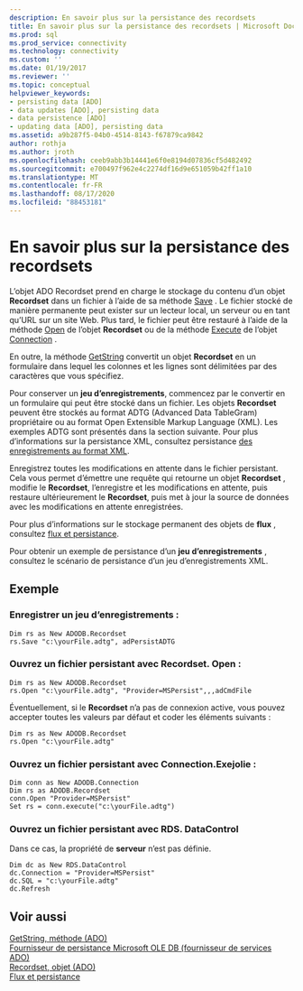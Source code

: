 ```yaml
---
description: En savoir plus sur la persistance des recordsets
title: En savoir plus sur la persistance des recordsets | Microsoft Docs
ms.prod: sql
ms.prod_service: connectivity
ms.technology: connectivity
ms.custom: ''
ms.date: 01/19/2017
ms.reviewer: ''
ms.topic: conceptual
helpviewer_keywords:
- persisting data [ADO]
- data updates [ADO], persisting data
- data persistence [ADO]
- updating data [ADO], persisting data
ms.assetid: a9b287f5-04b0-4514-8143-f67879ca9842
author: rothja
ms.author: jroth
ms.openlocfilehash: ceeb9abb3b14441e6f0e8194d07836cf5d482492
ms.sourcegitcommit: e700497f962e4c2274df16d9e651059b42ff1a10
ms.translationtype: MT
ms.contentlocale: fr-FR
ms.lasthandoff: 08/17/2020
ms.locfileid: "88453181"
---
```

# <a name="more-about-recordset-persistence"></a>En savoir plus sur la persistance des recordsets
L’objet ADO Recordset prend en charge le stockage du contenu d’un objet **Recordset** dans un fichier à l’aide de sa méthode [Save](../../../ado/reference/ado-api/save-method.md) . Le fichier stocké de manière permanente peut exister sur un lecteur local, un serveur ou en tant qu’URL sur un site Web. Plus tard, le fichier peut être restauré à l’aide de la méthode [Open](../../../ado/reference/ado-api/open-method-ado-recordset.md) de l’objet **Recordset** ou de la méthode [Execute](../../../ado/reference/ado-api/execute-method-ado-connection.md) de l’objet [Connection](../../../ado/reference/ado-api/connection-object-ado.md) .  
  
 En outre, la méthode [GetString](../../../ado/reference/ado-api/getstring-method-ado.md) convertit un objet **Recordset** en un formulaire dans lequel les colonnes et les lignes sont délimitées par des caractères que vous spécifiez.  
  
 Pour conserver un **jeu d’enregistrements**, commencez par le convertir en un formulaire qui peut être stocké dans un fichier. Les objets **Recordset** peuvent être stockés au format ADTG (Advanced Data TableGram) propriétaire ou au format Open Extensible Markup Language (XML). Les exemples ADTG sont présentés dans la section suivante. Pour plus d’informations sur la persistance XML, consultez persistance [des enregistrements au format XML](../../../ado/guide/data/persisting-records-in-xml-format.md).  
  
 Enregistrez toutes les modifications en attente dans le fichier persistant. Cela vous permet d’émettre une requête qui retourne un objet **Recordset** , modifie le **Recordset**, l’enregistre et les modifications en attente, puis restaure ultérieurement le **Recordset**, puis met à jour la source de données avec les modifications en attente enregistrées.  
  
 Pour plus d’informations sur le stockage permanent des objets de **flux** , consultez [flux et persistance](../../../ado/guide/data/streams-and-persistence.md).  
  
 Pour obtenir un exemple de persistance d’un **jeu d’enregistrements** , consultez le scénario de persistance d’un jeu d’enregistrements XML.  
  
## <a name="example"></a>Exemple  
  
### <a name="save-a-recordset"></a>Enregistrer un jeu d’enregistrements :  
  
```  
Dim rs as New ADODB.Recordset  
rs.Save "c:\yourFile.adtg", adPersistADTG  
```  
  
### <a name="open-a-persisted-file-with-recordsetopen"></a>Ouvrez un fichier persistant avec Recordset. Open :  
  
```  
Dim rs as New ADODB.Recordset  
rs.Open "c:\yourFile.adtg", "Provider=MSPersist",,,adCmdFile  
```  
  
 Éventuellement, si le **Recordset** n’a pas de connexion active, vous pouvez accepter toutes les valeurs par défaut et coder les éléments suivants :  
  
```  
Dim rs as New ADODB.Recordset  
rs.Open "c:\yourFile.adtg"  
```  
  
### <a name="open-a-persisted-file-with-connectionexecute"></a>Ouvrez un fichier persistant avec Connection.Exejolie :  
  
```  
Dim conn as New ADODB.Connection  
Dim rs as ADODB.Recordset  
conn.Open "Provider=MSPersist"  
Set rs = conn.execute("c:\yourFile.adtg")  
```  
  
### <a name="open-a-persisted-file-with-rdsdatacontrol"></a>Ouvrez un fichier persistant avec RDS. DataControl  
 Dans ce cas, la propriété de **serveur** n’est pas définie.  
  
```  
Dim dc as New RDS.DataControl  
dc.Connection = "Provider=MSPersist"  
dc.SQL = "c:\yourFile.adtg"  
dc.Refresh  
```  
  
## <a name="see-also"></a>Voir aussi  
 [GetString, méthode (ADO)](../../../ado/reference/ado-api/getstring-method-ado.md)   
 [Fournisseur de persistance Microsoft OLE DB (fournisseur de services ADO)](../../../ado/guide/appendixes/microsoft-ole-db-persistence-provider-ado-service-provider.md)   
 [Recordset, objet (ADO)](../../../ado/reference/ado-api/recordset-object-ado.md)   
 [Flux et persistance](../../../ado/guide/data/streams-and-persistence.md)

